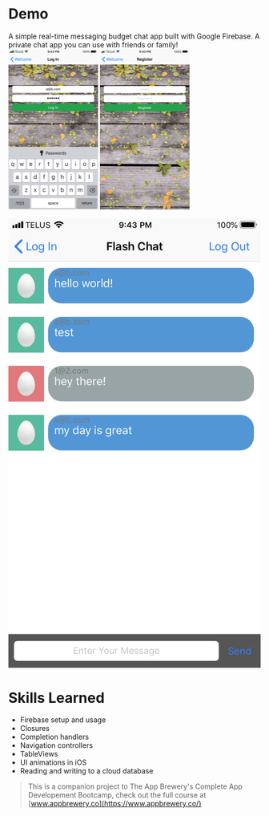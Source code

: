 # Demo
A simple real-time messaging budget chat app built with Google Firebase. A private chat app you can use with friends or family!
![FlashChatAppDemo1](https://github.com/Phissix/BudgetFlashChat/blob/master/demo/IMG_1113.PNG)
![FlashChatAppDemo3](https://github.com/Phissix/BudgetFlashChat/blob/master/demo/IMG_1115.PNG)

![FlashChatAppDemo1](https://github.com/Phissix/BudgetFlashChat/blob/master/demo/IMG_1114.PNG)


# Skills Learned
- Firebase setup and usage
- Closures
- Completion handlers
- Navigation controllers
- TableViews
- UI animations in iOS
- Reading and writing to a cloud database


>This is a companion project to The App Brewery's Complete App Developement Bootcamp, check out the full course at [www.appbrewery.co](https://www.appbrewery.co/)


